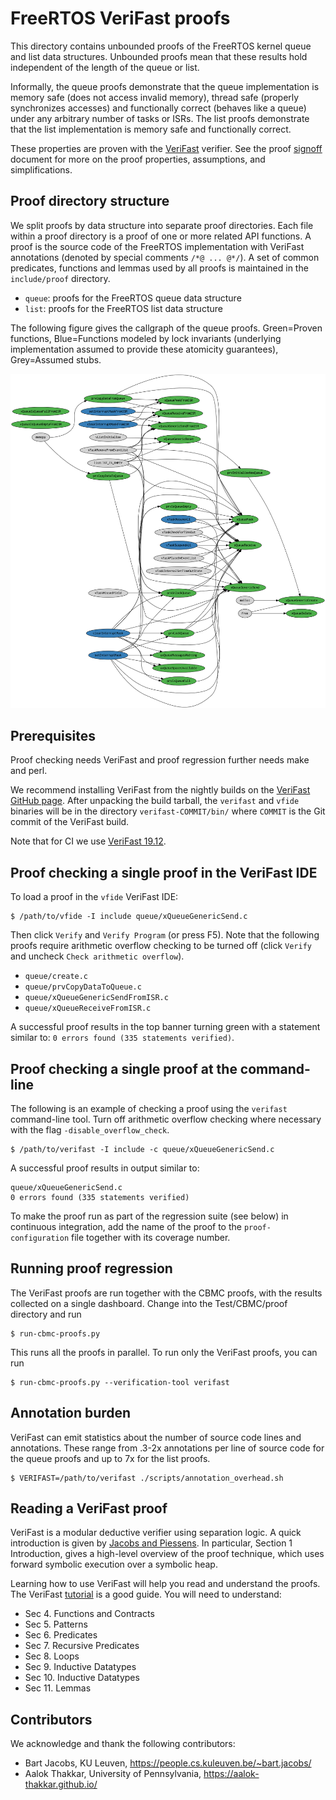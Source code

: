 # FreeRTOS VeriFast proofs

This directory contains unbounded proofs of the FreeRTOS kernel queue and list
data structures. Unbounded proofs mean that these results hold independent of
the length of the queue or list.

Informally, the queue proofs demonstrate that the queue implementation is
memory safe (does not access invalid memory), thread safe (properly
synchronizes accesses) and functionally correct (behaves like a queue) under
any arbitrary number of tasks or ISRs. The list proofs demonstrate that the
list implementation is memory safe and functionally correct.

These properties are proven with the
[VeriFast](https://github.com/verifast/verifast) verifier. See the proof
[signoff](docs/signoff.md) document for more on the proof properties,
assumptions, and simplifications.

## Proof directory structure

We split proofs by data structure into separate proof directories. Each file
within a proof directory is a proof of one or more related API functions. A
proof is the source code of the FreeRTOS implementation with VeriFast
annotations (denoted by special comments `/*@ ... @*/`). A set of common
predicates, functions and lemmas used by all proofs is maintained in the
`include/proof` directory.

  - `queue`: proofs for the FreeRTOS queue data structure
  - `list`: proofs for the FreeRTOS list data structure

The following figure gives the callgraph of the queue proofs. Green=Proven
functions, Blue=Functions modeled by lock invariants (underlying implementation
assumed to provide these atomicity guarantees), Grey=Assumed stubs.

![Queue proof callgraph](docs/callgraph.png?raw=true "Queue proofs")

## Prerequisites

Proof checking needs VeriFast and proof regression further needs make and perl.

We recommend installing VeriFast from the nightly builds on the [VeriFast
GitHub page](https://github.com/verifast/verifast). After unpacking the build
tarball, the `verifast` and `vfide` binaries will be in the directory
`verifast-COMMIT/bin/` where `COMMIT` is the Git commit of the VeriFast build.

Note that for CI we use [VeriFast 19.12](https://github.com/verifast/verifast/releases).

## Proof checking a single proof in the VeriFast IDE

To load a proof in the `vfide` VeriFast IDE:

```
$ /path/to/vfide -I include queue/xQueueGenericSend.c
```

Then click `Verify` and `Verify Program` (or press F5). Note that the following
proofs require arithmetic overflow checking to be turned off (click `Verify`
and uncheck `Check arithmetic overflow`).

  - `queue/create.c`
  - `queue/prvCopyDataToQueue.c`
  - `queue/xQueueGenericSendFromISR.c`
  - `queue/xQueueReceiveFromISR.c`

A successful proof results in the top banner turning green with a statement
similar to: `0 errors found (335 statements verified)`.

## Proof checking a single proof at the command-line

The following is an example of checking a proof using the `verifast`
command-line tool. Turn off arithmetic overflow checking where necessary with
the flag `-disable_overflow_check`.

```
$ /path/to/verifast -I include -c queue/xQueueGenericSend.c
```

A successful proof results in output similar to:

```
queue/xQueueGenericSend.c
0 errors found (335 statements verified)
```

To make the proof run as part of the regression suite (see below) in continuous
integration, add the name of the proof to the `proof-configuration` file
together with its coverage number.


## Running proof regression

The VeriFast proofs are run together with the CBMC proofs, with the results
collected on a single dashboard. Change into the Test/CBMC/proof directory and
run

```
$ run-cbmc-proofs.py
```

This runs all the proofs in parallel. To run only the VeriFast proofs, you can
run

```
$ run-cbmc-proofs.py --verification-tool verifast
```


## Annotation burden

VeriFast can emit statistics about the number of source code lines and
annotations. These range from .3-2x annotations per line of source code for the
queue proofs and up to 7x for the list proofs.

```
$ VERIFAST=/path/to/verifast ./scripts/annotation_overhead.sh
```

## Reading a VeriFast proof

VeriFast is a modular deductive verifier using separation logic. A quick
introduction is given by [Jacobs and Piessens][1]. In particular, Section 1
Introduction, gives a high-level overview of the proof technique, which uses
forward symbolic execution over a symbolic heap.

Learning how to use VeriFast will help you read and understand the proofs. The
VeriFast [tutorial][2] is a good guide. You will need to understand:

  - Sec 4. Functions and Contracts
  - Sec 5. Patterns
  - Sec 6. Predicates
  - Sec 7. Recursive Predicates
  - Sec 8. Loops
  - Sec 9. Inductive Datatypes
  - Sec 10. Inductive Datatypes
  - Sec 11. Lemmas

[1]: https://people.cs.kuleuven.be/~bart.jacobs/verifast/verifast.pdf
[2]: https://people.cs.kuleuven.be/~bart.jacobs/verifast/tutorial.pdf

## Contributors

We acknowledge and thank the following contributors:

  - Bart Jacobs, KU Leuven, https://people.cs.kuleuven.be/~bart.jacobs/
  - Aalok Thakkar, University of Pennsylvania, https://aalok-thakkar.github.io/
